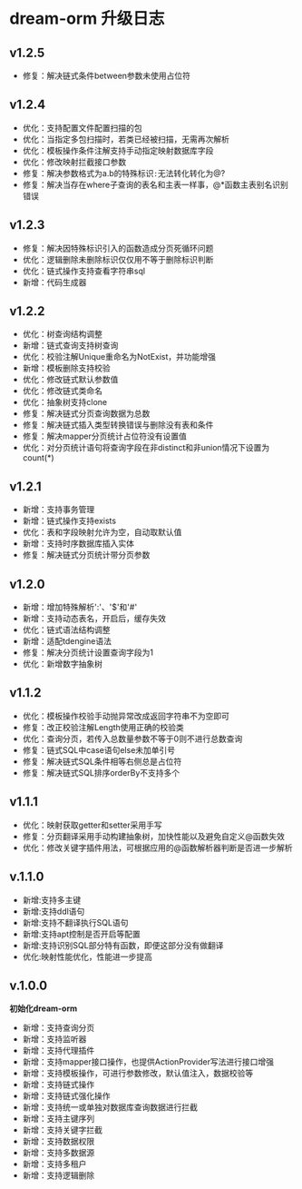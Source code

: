 # dream-orm 升级日志

## v1.2.5

- 修复：解决链式条件between参数未使用占位符

## v1.2.4

- 优化：支持配置文件配置扫描的包
- 优化：当指定多包扫描时，若类已经被扫描，无需再次解析
- 优化：模板操作条件注解支持手动指定映射数据库字段
- 优化：修改映射拦截接口参数
- 修复：解决参数格式为a.b的特殊标识`:`无法转化转化为@?
- 修复：解决当存在where子查询的表名和主表一样事，@*函数主表别名识别错误

## v1.2.3

- 修复：解决因特殊标识引入的函数造成分页死循环问题
- 优化：逻辑删除未删除标识仅仅用不等于删除标识判断
- 优化：链式操作支持查看字符串sql
- 新增：代码生成器

## v1.2.2

- 优化：树查询结构调整
- 新增：链式查询支持树查询
- 优化：校验注解Unique重命名为NotExist，并功能增强
- 新增：模板删除支持校验
- 优化：修改链式默认参数值
- 优化：修改链式类命名
- 优化：抽象树支持clone
- 修复：解决链式分页查询数据为总数
- 修复：解决链式插入类型转换错误与删除没有表和条件
- 修复：解决mapper分页统计占位符没有设置值
- 优化：对分页统计语句将查询字段在非distinct和非union情况下设置为count(*)

## v1.2.1

- 新增：支持事务管理
- 新增：链式操作支持exists
- 优化：表和字段映射允许为空，自动取默认值
- 新增：支持时序数据库插入实体
- 修复：解决链式分页统计带分页参数

## v1.2.0

- 新增：增加特殊解析':'、'$'和'#'
- 新增：支持动态表名，开启后，缓存失效
- 优化：链式语法结构调整
- 新增：适配tdengine语法
- 修复：解决分页统计设置查询字段为1
- 优化：新增数字抽象树

## v1.1.2

- 优化：模板操作校验手动抛异常改成返回字符串不为空即可
- 修复：改正校验注解Length使用正确的校验类
- 优化：查询分页，若传入总数量参数不等于0则不进行总数查询
- 修复：链式SQL中case语句else未加单引号
- 修复：解决链式SQL条件相等右侧总是占位符
- 修复：解决链式SQL排序orderBy不支持多个

## v1.1.1

- 优化：映射获取getter和setter采用手写
- 修复：分页翻译采用手动构建抽象树，加快性能以及避免自定义@函数失效
- 优化：修改关键字插件用法，可根据应用的@函数解析器判断是否进一步解析

## v.1.1.0

- 新增:支持多主键
- 新增:支持ddl语句
- 新增:支持不翻译执行SQL语句
- 新增:支持apt控制是否开启等配置
- 新增:支持识别SQL部分特有函数，即便这部分没有做翻译
- 优化:映射性能优化，性能进一步提高

## v.1.0.0

**初始化dream-orm**

- 新增：支持查询分页
- 新增：支持监听器
- 新增：支持代理插件
- 新增：支持mapper接口操作，也提供ActionProvider写法进行接口增强
- 新增：支持模板操作，可进行参数修改，默认值注入，数据校验等
- 新增：支持链式操作
- 新增：支持链式强化操作
- 新增：支持统一或单独对数据库查询数据进行拦截
- 新增：支持主键序列
- 新增：支持关键字拦截
- 新增：支持数据权限
- 新增：支持多数据源
- 新增：支持多租户
- 新增：支持逻辑删除
